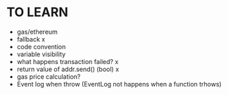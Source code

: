 # TO LEARN
- gas/ethereum
- fallback x
- code convention
- variable visibility
- what happens transaction failed? x
- return value of addr.send() (bool) x
- gas price calculation?
- Event log when throw (EventLog not happens when a function trhows)
